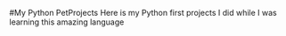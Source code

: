#My Python PetProjects
Here is my Python first projects I did while I was learning this amazing language